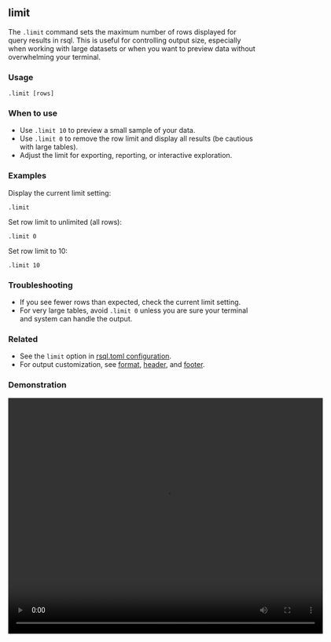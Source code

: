 ## limit

The `.limit` command sets the maximum number of rows displayed for query results in rsql. This is useful for controlling
output size, especially when working with large datasets or when you want to preview data without overwhelming your
terminal.

### Usage

```text
.limit [rows]
```

### When to use

- Use `.limit 10` to preview a small sample of your data.
- Use `.limit 0` to remove the row limit and display all results (be cautious with large tables).
- Adjust the limit for exporting, reporting, or interactive exploration.

### Examples

Display the current limit setting:

```text
.limit
```

Set row limit to unlimited (all rows):

```text
.limit 0
```

Set row limit to 10:

```text
.limit 10
```

### Troubleshooting

- If you see fewer rows than expected, check the current limit setting.
- For very large tables, avoid `.limit 0` unless you are sure your terminal and system can handle the output.

### Related

- See the `limit` option in [rsql.toml configuration](../../appendix/rsql-toml.md).
- For output customization, see [format](../format/index.md), [header](../header/index.md),
  and [footer](../footer/index.md).

### Demonstration

<video width="640" height="480" controls>
  <source src="./demo.webm" type="video/webm">
  Your browser does not support the video tag.
</video>
